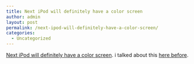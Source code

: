 ```yaml
---
title: Next iPod will definitely have a color screen
author: admin
layout: post
permalink: /next-ipod-will-definitely-have-a-color-screen/
categories:
  - Uncategorized
---
```

[Next iPod will definitely have a color screen][1]. i talked about this [here before][2].

 [1]: http://www.engadget.com/entry/9535432654354066/
 [2]: http://blog.lotas-smartman.net/archives/2004/05/17/1915/new-ipod-info/